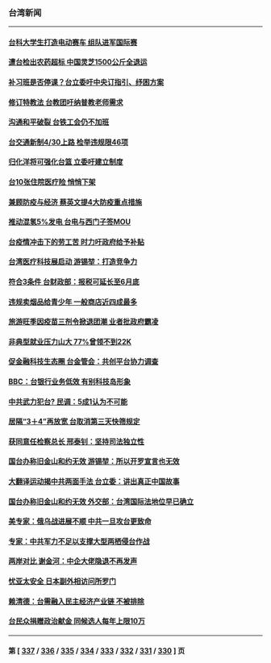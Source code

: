 ### 台湾新闻
---
#### [台科大学生打造电动赛车 组队进军国际赛](../../pages/ncid1349361/n13721120.md) 
#### [遭台检出农药超标 中国灵芝1500公斤全退运](../../pages/ncid1349361/n13721076.md) 
#### [补习班是否停课？台立委吁中央订指引、纾困方案](../../pages/ncid1349361/n13721074.md) 
#### [修订特教法 台教团吁纳普教老师需求](../../pages/ncid1349361/n13721102.md) 
#### [沟通和平破裂 台铁工会仍不加班](../../pages/ncid1349361/n13721101.md) 
#### [台交通新制4/30上路 检举违规限46项](../../pages/ncid1349361/n13721099.md) 
#### [归化洋将可强化台篮 立委吁建立制度](../../pages/ncid1349361/n13721094.md) 
#### [台10张住院医疗险 悄悄下架](../../pages/ncid1349361/n13721052.md) 
#### [兼顾防疫与经济 蔡英文提4大防疫重点措施](../../pages/ncid1349361/n13721053.md) 
#### [推动混氢5%发电 台电与西门子签MOU](../../pages/ncid1349361/n13721055.md) 
#### [台疫情冲击下的劳工苦 时力吁政府给予补贴](../../pages/ncid1349361/n13721049.md) 
#### [台湾医疗科技展启动 游锡堃：打造竞争力](../../pages/ncid1349361/n13721060.md) 
#### [符合3条件 台财政部：报税可延长至6月底](../../pages/ncid1349361/n13721020.md) 
#### [违规卖烟品给青少年 一般商店近四成最多](../../pages/ncid1349361/n13721078.md) 
#### [旅游旺季因疫苗三剂令掀退团潮 业者批政府霸凌](../../pages/ncid1349361/n13721072.md) 
#### [非典型就业压力山大 77%曾领不到22K](../../pages/ncid1349361/n13721065.md) 
#### [促金融科技生态圈 台金管会：共创平台协力调查](../../pages/ncid1349361/n13721007.md) 
#### [BBC：台银行业务低效 有别科技岛形象](../../pages/ncid1349361/n13721022.md) 
#### [中共武力犯台? 民调：5成1认为不可能](../../pages/ncid1349361/n13720993.md) 
#### [居隔“3＋4”再放宽 台取消第三天快筛规定](../../pages/ncid1349361/n13720978.md) 
#### [获同意任检察总长 邢泰钊：坚持司法独立性](../../pages/ncid1349361/n13720991.md) 
#### [国台办称旧金山和约无效 游锡堃：所以开罗宣言也无效](../../pages/ncid1349361/n13721008.md) 
#### [大翻译运动揭中共两面手法 台立委：讲出真正中国故事](../../pages/ncid1349361/n13720977.md) 
#### [国台办称旧金山和约无效 外交部：台湾国际法地位早已确立](../../pages/ncid1349361/n13720942.md) 
#### [美专家：俄乌战进展不顺 中共一旦攻台更致命](../../pages/ncid1349361/n13720885.md) 
#### [专家：中共军力不足以支撑大型两栖侵台作战](../../pages/ncid1349361/n13720720.md) 
#### [两岸对比 谢金河：中企大佬隐退不再发声](../../pages/ncid1349361/n13720292.md) 
#### [忧亚太安全 日本副外相访问所罗门](../../pages/ncid1349361/n13720147.md) 
#### [赖清德：台需融入民主经济产业链 不被排除](../../pages/ncid1349361/n13720333.md) 
#### [台民众捐赠政治献金 同候选人每年上限10万](../../pages/ncid1349361/n13720338.md) 

---
#### 第 [ [337](./337.md) / [336](./336.md) / [335](./335.md) / [334](./334.md) / [333](./333.md) / [332](./332.md) / [331](./331.md) / [330](./330.md) ] 页

